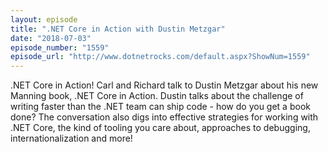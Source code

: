 ```yaml
---
layout: episode
title: ".NET Core in Action with Dustin Metzgar"
date: "2018-07-03"
episode_number: "1559"
episode_url: "http://www.dotnetrocks.com/default.aspx?ShowNum=1559"
---
```


.NET Core in Action! Carl and Richard talk to Dustin Metzgar about his new Manning book, .NET Core in Action. Dustin talks about the challenge of writing faster than the .NET team can ship code - how do you get a book done? The conversation also digs into effective strategies for working with .NET Core, the kind of tooling you care about, approaches to debugging, internationalization and more!
